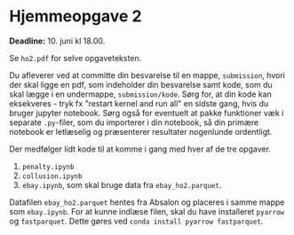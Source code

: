 # Hjemmeopgave 2

**Deadline:** 10. juni kl 18.00. 

Se `ho2.pdf` for selve opgaveteksten. 

Du afleverer ved at committe din besvarelse til en mappe, `submission`, hvori der skal ligge en pdf, som indeholder din besvarelse samt kode, som du skal lægge i en undermappe, `submission/kode`. Sørg for, at din kode kan eksekveres - tryk fx "restart kernel and run all" en sidste gang, hvis du bruger jupyter notebook. Sørg også for eventuelt at pakke funktioner væk i separate `.py`-filer, som du importerer i din notebook, så din primære notebook er letlæselig og præsenterer resultater nogenlunde ordentligt. 

Der medfølger lidt kode til at komme i gang med hver af de tre opgaver. 
1. `penalty.ipynb`
2. `collusion.ipynb`
3. `ebay.ipynb`, som skal bruge data fra `ebay_ho2.parquet`. 

Datafilen `ebay_ho2.parquet` hentes fra Absalon og placeres i samme mappe som `ebay.ipynb`. For at kunne indlæse filen, skal du have installeret `pyarrow` og `fastparquet`. Dette gøres ved `conda install pyarrow fastparquet`.  
